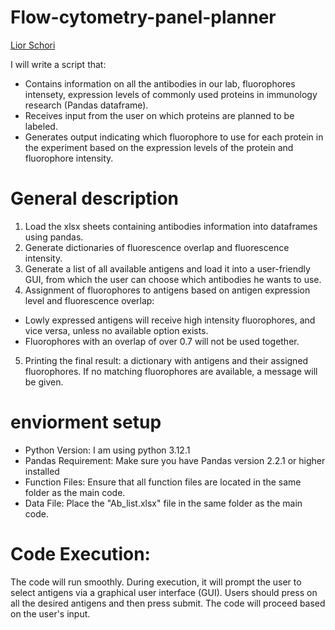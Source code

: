 # Flow-cytometry-panel-planner
[Lior Schori](https://schoril.github.io/) 


I will write a script that:
- Contains information on all the antibodies in our lab, fluorophores intensety, expression levels of commonly used proteins in immunology research (Pandas dataframe).
- Receives input from the user on which proteins are planned to be labeled.
- Generates output indicating which fluorophore to use for each protein in the experiment based on the expression levels of the protein and fluorophore intensity.


# General description
1. Load the xlsx sheets containing antibodies information into dataframes using pandas.
2. Generate dictionaries of fluorescence overlap and fluorescence intensity.
3. Generate a list of all available antigens and load it into a user-friendly GUI, from which the user can choose which antibodies he wants to use.
4. Assignment of fluorophores to antigens based on antigen expression level and fluorescence overlap:
  - Lowly expressed antigens will receive high intensity fluorophores, and vice versa, unless no available option exists.
  - Fluorophores with an overlap of over 0.7 will not be used together.
5. Printing the final result: a dictionary with antigens and their assigned fluorophores. If no matching fluorophores are available, a message will be given.

# enviorment setup
- Python Version: I am using python 3.12.1 
- Pandas Requirement: Make sure you have Pandas version 2.2.1 or higher installed
- Function Files: Ensure that all function files are located in the same folder as the main code.
- Data File: Place the "Ab_list.xlsx" file in the same folder as the main code.

# Code Execution:
The code will run smoothly. During execution, it will prompt the user to select antigens via a graphical user interface (GUI). Users should press on all the desired antigens and then press submit. The code will proceed based on the user's input.


